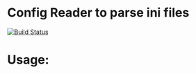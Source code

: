 # Config Reader to parse ini files
[![Build Status](https://secure.travis-ci.org/jayzeng/ConfigReader.png)](http://travis-ci.org/jayzeng/ConfigReader)

Usage:
====
